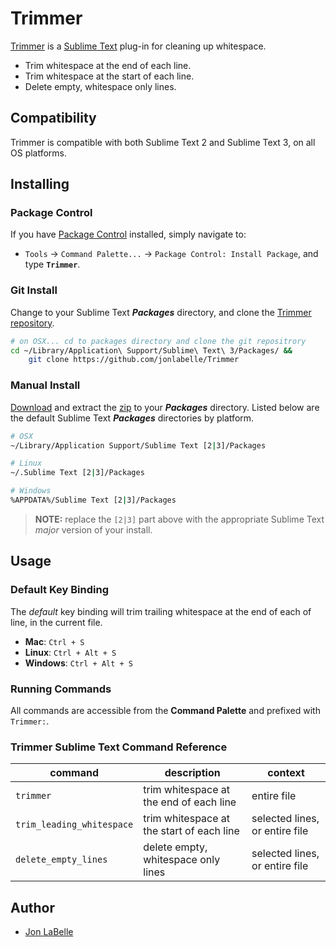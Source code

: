 Trimmer
=======

[Trimmer](http://jonlabelle.github.io/Trimmer/) is a [Sublime Text](http://www.sublimetext.com) plug-in for cleaning up whitespace.

- Trim whitespace at the end of each line.
- Trim whitespace at the start of each line.
- Delete empty, whitespace only lines.

Compatibility
-------------

Trimmer is compatible with both Sublime Text 2 and Sublime Text 3, on all OS platforms.

Installing
----------

### Package Control

If you have [Package Control](https://sublime.wbond.net) installed, simply navigate to:

- `Tools` -> `Command Palette...` -> `Package Control: Install Package`, and type **`Trimmer`**.

### Git Install

Change to your Sublime Text ***Packages*** directory, and clone the [Trimmer repository](https://github.com/jonlabelle/Trimmer).

```sh
# on OSX... cd to packages directory and clone the git repositrory
cd ~/Library/Application\ Support/Sublime\ Text\ 3/Packages/ &&
    git clone https://github.com/jonlabelle/Trimmer
```

### Manual Install

[Download](https://github.com/jonlabelle/Trimmer/zipball/master) and extract the [zip](https://github.com/jonlabelle/Trimmer/zipball/master) to your ***Packages*** directory. Listed below are the default Sublime Text ***Packages*** directories by platform.

```sh
# OSX
~/Library/Application Support/Sublime Text [2|3]/Packages

# Linux
~/.Sublime Text [2|3]/Packages

# Windows
%APPDATA%/Sublime Text [2|3]/Packages
```

> **NOTE:** replace the `[2|3]` part above with the appropriate Sublime Text *major* version of your install.


Usage
-----

### Default Key Binding

The *default* key binding will trim trailing whitespace at the end of each of line, in the current file.

- **Mac**: `Ctrl + S`
- **Linux**: `Ctrl + Alt + S`
- **Windows**: `Ctrl + Alt + S`

### Running Commands

All commands are accessible from the **Command Palette** and prefixed with `Trimmer:`.

### Trimmer Sublime Text Command Reference

|          command          |                description                |            context             |
| ------------------------- | ----------------------------------------- | ------------------------------ |
| `trimmer`                 | trim whitespace at the end of each line   | entire file                    |
| `trim_leading_whitespace` | trim whitespace at the start of each line | selected lines, or entire file |
| `delete_empty_lines`      | delete empty, whitespace only lines       | selected lines, or entire file |


Author
------

- [Jon LaBelle](http://jonlabelle.com/)
